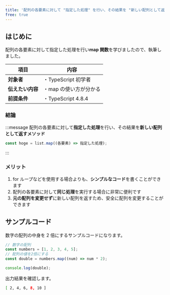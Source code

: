 ```yaml
---
title: '配列の各要素に対して "指定した処理" を行い、その結果を "新しい配列として返すメソッド"'
free: true
---
```



## はじめに

配列の各要素に対して指定した処理を行い**map 関数**を学びましたので、執筆しました。

| 項目             | 内容                   |
| ---------------- | ---------------------- |
| **対象者**       | ・TypeScript 初学者    |
| **伝えたい内容** | ・map の使い方が分かる |
| **前提条件**     | ・TypeScript 4.8.4     |

### 結論

:::message
配列の各要素に対して**指定した処理**を行い、その結果を**新しい配列として返すメソッド**

```typescript
const hoge = list.map((各要素) => 指定した処理);
```

:::

### メリット

1. for ループなどを使用する場合よりも、**シンプルなコード**を書くことができます
2. 配列の各要素に対して**同じ処理**を実行する場合に非常に便利です
3. **元の配列を変更せず**に新しい配列を返すため、安全に配列を変更することができます

## サンプルコード

数字の配列の中身を 2 倍にするサンプルコードになります。

```typescript
// 数字の配列
const numbers = [1, 2, 3, 4, 5];
// 配列の値を2倍にする
const double = numbers.map((num) => num * 2);

console.log(double);
```

出力結果を確認します。

```bash
[ 2, 4, 6, 8, 10 ]
```